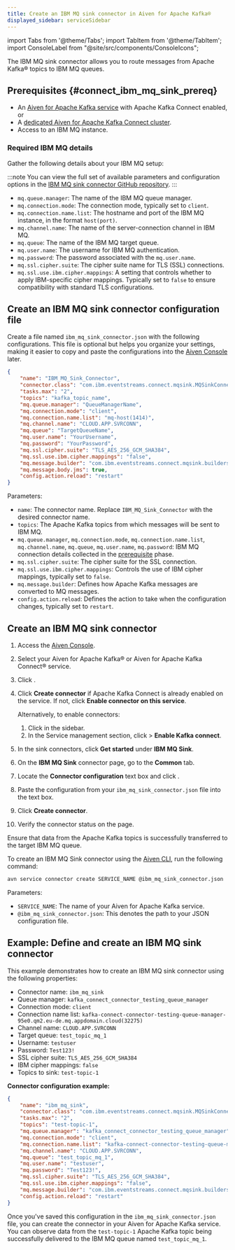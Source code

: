 ```yaml
---
title: Create an IBM MQ sink connector in Aiven for Apache Kafka®
displayed_sidebar: serviceSidebar
---
```

import Tabs from '@theme/Tabs';
import TabItem from '@theme/TabItem';
import ConsoleLabel from "@site/src/components/ConsoleIcons";

The IBM MQ sink connector allows you to route messages from Apache Kafka® topics to IBM MQ queues.

## Prerequisites {#connect_ibm_mq_sink_prereq}

- An [Aiven for Apache Kafka service](/docs/products/kafka/kafka-connect/howto/enable-connect)
  with Apache Kafka Connect enabled,
  or
- A [dedicated Aiven for Apache Kafka Connect cluster](/docs/products/kafka/kafka-connect/get-started#apache_kafka_connect_dedicated_cluster).
- Access to an IBM MQ instance.

### Required IBM MQ details

Gather the following details about your IBM MQ setup:

:::note
You can view the full set of available parameters and configuration options in the
[IBM MQ sink connector GitHub repository](https://github.com/ibm-messaging/kafka-connect-mq-sink).
:::

- `mq.queue.manager`: The name of the IBM MQ queue manager.
- `mq.connection.mode`: The connection mode, typically set to `client`.
- `mq.connection.name.list`: The hostname and port of the IBM MQ instance, in the format
  `host(port)`.
- `mq.channel.name`: The name of the server-connection channel in IBM MQ.
- `mq.queue`: The name of the IBM MQ target queue.
- `mq.user.name`: The username for IBM MQ authentication.
- `mq.password`: The password associated with the `mq.user.name`.
- `mq.ssl.cipher.suite`: The cipher suite name for TLS (SSL) connections.
- `mq.ssl.use.ibm.cipher.mappings`: A setting that controls whether to apply IBM-specific
  cipher mappings. Typically set to `false` to ensure compatibility with standard TLS
  configurations.

## Create an IBM MQ sink connector configuration file

Create a file named `ibm_mq_sink_connector.json` with the following configurations. This
file is optional but helps you organize your settings, making it easier to copy
and paste the configurations into the [Aiven Console](https://console.aiven.io/) later.

```json
{
    "name": "IBM_MQ_Sink_Connector",
    "connector.class": "com.ibm.eventstreams.connect.mqsink.MQSinkConnector",
    "tasks.max": "2",
    "topics": "kafka_topic_name",
    "mq.queue.manager": "QueueManagerName",
    "mq.connection.mode": "client",
    "mq.connection.name.list": "mq-host(1414)",
    "mq.channel.name": "CLOUD.APP.SVRCONN",
    "mq.queue": "TargetQueueName",
    "mq.user.name": "YourUsername",
    "mq.password": "YourPassword",
    "mq.ssl.cipher.suite": "TLS_AES_256_GCM_SHA384",
    "mq.ssl.use.ibm.cipher.mappings": "false",
    "mq.message.builder": "com.ibm.eventstreams.connect.mqsink.builders.DefaultMessageBuilder",
    "mq.message.body.jms": true,
    "config.action.reload": "restart"
}
```

Parameters:

- `name`: The connector name. Replace `IBM_MQ_Sink_Connector` with the desired
  connector name.
- `topics`: The Apache Kafka topics from which messages will be sent to IBM MQ.
- `mq.queue.manager`, `mq.connection.mode`, `mq.connection.name.list`, `mq.channel.name`,
  `mq.queue`, `mq.user.name`, `mq.password`: IBM MQ connection details collected in the
  [prerequisite](#connect_ibm_mq_sink_prereq) phase.
- `mq.ssl.cipher.suite`: The cipher suite for the SSL connection.
- `mq.ssl.use.ibm.cipher.mappings`: Controls the use of IBM cipher mappings, typically
  set to `false`.
- `mq.message.builder`: Defines how Apache Kafka messages are converted to MQ messages.
- `config.action.reload`: Defines the action to take when the configuration changes,
   typically set to `restart`.

## Create an IBM MQ sink connector

<Tabs groupId="setup-method">
  <TabItem value="console" label="Aiven Console" default>

1. Access the [Aiven Console](https://console.aiven.io/).
1. Select your Aiven for Apache Kafka® or Aiven for Apache Kafka Connect® service.
1. Click <ConsoleLabel name="Connectors"/>.
1. Click **Create connector** if Apache Kafka Connect is already enabled on the service.
   If not, click **Enable connector on this service**.

   Alternatively, to enable connectors:

   1. Click <ConsoleLabel name="Service settings"/> in the sidebar.
   1. In the Service management section, click <ConsoleLabel name="Actions"/> >
      **Enable Kafka connect**.

1. In the sink connectors, click **Get started** under **IBM MQ Sink**.
1. On the **IBM MQ Sink** connector page, go to the **Common** tab.
1. Locate the **Connector configuration** text box and click <ConsoleLabel name="edit"/>.
1. Paste the configuration from your `ibm_mq_sink_connector.json` file into the text box.
1. Click **Create connector**.
1. Verify the connector status on the <ConsoleLabel name="Connectors"/> page.

Ensure that data from the Apache Kafka topics is successfully transferred to the
target IBM MQ queue.

</TabItem>
<TabItem value="cli" label="Aiven CLI">

To create an IBM MQ Sink connector using the [Aiven CLI](/docs/tools/cli/service-cli),
run the following command:

```bash
avn service connector create SERVICE_NAME @ibm_mq_sink_connector.json
```

Parameters:

- `SERVICE_NAME`: The name of your Aiven for Apache Kafka service.
- `@ibm_mq_sink_connector.json`: This denotes the path to your JSON configuration file.

</TabItem>
</Tabs>

## Example: Define and create an IBM MQ sink connector

This example demonstrates how to create an IBM MQ sink connector using the
following properties:

- Connector name: `ibm_mq_sink`
- Queue manager: `kafka_connect_connector_testing_queue_manager`
- Connection mode: `client`
- Connection name list: `kafka-connect-connector-testing-queue-manager-95e0.qm2.eu-de.mq.appdomain.cloud(32275)`
- Channel name: `CLOUD.APP.SVRCONN`
- Target queue: `test_topic_mq_1`
- Username:  `testuser`
- Password: `Test123!`
- SSL cipher suite: `TLS_AES_256_GCM_SHA384`
- IBM cipher mappings: `false`
- Topics to sink: `test-topic-1`

**Connector configuration example:**

```json
{
    "name": "ibm_mq_sink",
    "connector.class": "com.ibm.eventstreams.connect.mqsink.MQSinkConnector",
    "tasks.max": "2",
    "topics": "test-topic-1",
    "mq.queue.manager": "kafka_connect_connector_testing_queue_manager",
    "mq.connection.mode": "client",
    "mq.connection.name.list": "kafka-connect-connector-testing-queue-manager-95e0.qm2.eu-de.mq.appdomain.cloud(32275)",
    "mq.channel.name": "CLOUD.APP.SVRCONN",
    "mq.queue": "test_topic_mq_1",
    "mq.user.name": "testuser",
    "mq.password": "Test123!",
    "mq.ssl.cipher.suite": "TLS_AES_256_GCM_SHA384",
    "mq.ssl.use.ibm.cipher.mappings": "false",
    "mq.message.builder": "com.ibm.eventstreams.connect.mqsink.builders.DefaultMessageBuilder",
    "config.action.reload": "restart"
}
```

Once you've saved this configuration in the `ibm_mq_sink_connector.json` file, you can
create the connector in your Aiven for Apache Kafka service. You can observe data from
the `test-topic-1` Apache Kafka topic being successfully delivered to the IBM MQ queue
named  `test_topic_mq_1`.
